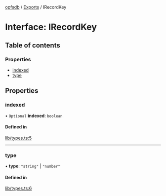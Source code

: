 [opfsdb](../README.md) / [Exports](../modules.md) / IRecordKey

# Interface: IRecordKey

## Table of contents

### Properties

- [indexed](IRecordKey.md#indexed)
- [type](IRecordKey.md#type)

## Properties

### indexed

• `Optional` **indexed**: `boolean`

#### Defined in

[lib/types.ts:5](https://github.com/sliterok/opfsdb/blob/96fe35f/lib/types.ts#L5)

___

### type

• **type**: ``"string"`` \| ``"number"``

#### Defined in

[lib/types.ts:6](https://github.com/sliterok/opfsdb/blob/96fe35f/lib/types.ts#L6)
